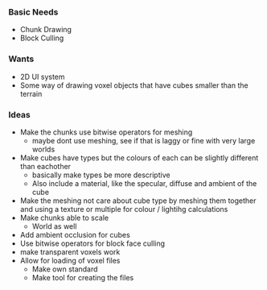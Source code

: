 ### Basic Needs

- Chunk Drawing
- Block Culling

### Wants

- 2D UI system
- Some way of drawing voxel objects that have cubes smaller than the terrain


### Ideas

- Make the chunks use bitwise operators for meshing
	- maybe dont use meshing, see if that is laggy or fine with very large worlds
- Make cubes have types but the colours of each can be slightly different than eachother
	- basically make types be more descriptive
	- Also include a material, like the specular, diffuse and ambient of the cube
- Make the meshing not care about cube type by meshing them together and using a texture or multiple for colour / lightihg calculations
- Make chunks able to scale
	- World as well
- Add ambient occlusion for cubes
- Use bitwise operators for block face culling
- make transparent voxels work
- Allow for loading of voxel files
	- Make own standard
	- Make tool for creating the files